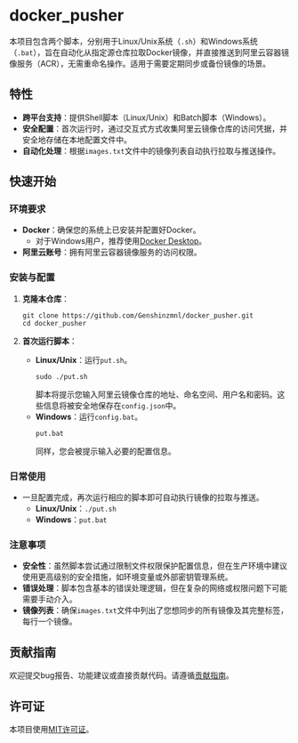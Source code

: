# docker_pusher

本项目包含两个脚本，分别用于Linux/Unix系统（`.sh`）和Windows系统（`.bat`），旨在自动化从指定源仓库拉取Docker镜像，并直接推送到阿里云容器镜像服务（ACR），无需重命名操作。适用于需要定期同步或备份镜像的场景。

## 特性

- **跨平台支持**：提供Shell脚本（Linux/Unix）和Batch脚本（Windows）。
- **安全配置**：首次运行时，通过交互式方式收集阿里云镜像仓库的访问凭据，并安全地存储在本地配置文件中。
- **自动化处理**：根据`images.txt`文件中的镜像列表自动执行拉取与推送操作。

## 快速开始

### 环境要求

- **Docker**：确保您的系统上已安装并配置好Docker。
  - 对于Windows用户，推荐使用[Docker Desktop](https://www.docker.com/products/docker-desktop)。
- **阿里云账号**：拥有阿里云容器镜像服务的访问权限。
  
### 安装与配置

1. **克隆本仓库**：
   ```
   git clone https://github.com/Genshinzmnl/docker_pusher.git
   cd docker_pusher
   ```

2. **首次运行脚本**：
   - **Linux/Unix**：运行`put.sh`。
     ```
     sudo ./put.sh
     ```
     脚本将提示您输入阿里云镜像仓库的地址、命名空间、用户名和密码。这些信息将被安全地保存在`config.json`中。
   - **Windows**：运行`config.bat`。
     ```
     put.bat
     ```
     同样，您会被提示输入必要的配置信息。

### 日常使用

- 一旦配置完成，再次运行相应的脚本即可自动执行镜像的拉取与推送。
  - **Linux/Unix**：`./put.sh`
  - **Windows**：`put.bat`

### 注意事项

- **安全性**：虽然脚本尝试通过限制文件权限保护配置信息，但在生产环境中建议使用更高级别的安全措施，如环境变量或外部密钥管理系统。
- **错误处理**：脚本包含基本的错误处理逻辑，但在复杂的网络或权限问题下可能需要手动介入。
- **镜像列表**：确保`images.txt`文件中列出了您想同步的所有镜像及其完整标签，每行一个镜像。

## 贡献指南

欢迎提交bug报告、功能建议或直接贡献代码。请遵循[贡献指南](CONTRIBUTING.md)。

## 许可证

本项目使用[MIT许可证](LICENSE)。
